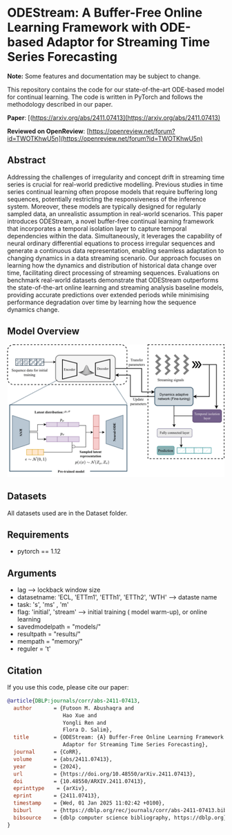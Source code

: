 # ODEStream: A Buffer-Free Online Learning Framework with ODE-based Adaptor for Streaming Time Series Forecasting

**Note:**  Some features and documentation may be subject to change.


This repository contains the code for our state-of-the-art ODE-based model for continual learning. The code is written in PyTorch and follows the methodology described in our paper.

**Paper**: [(https://arxiv.org/abs/2411.07413](https://arxiv.org/abs/2411.07413)

**Reviewed on OpenReview**: [https://openreview.net/forum?id=TWOTKhwU5n](https://openreview.net/forum?id=TWOTKhwU5n)


## Abstract

Addressing the challenges of irregularity and concept drift in streaming time series is crucial for real-world predictive modelling. Previous studies in time series continual learning often propose models that require buffering long sequences, potentially restricting the responsiveness of the inference system. Moreover, these models are typically designed for regularly sampled data, an unrealistic assumption in real-world scenarios. This paper introduces ODEStream, a novel buffer-free continual learning framework that incorporates a temporal isolation layer to capture temporal dependencies within the data. Simultaneously, it leverages the capability of neural ordinary differential equations to process irregular sequences and generate a continuous data representation, enabling seamless adaptation to changing dynamics in a data streaming scenario. Our approach focuses on learning how the dynamics and distribution of historical data change over time, facilitating direct processing of streaming sequences. Evaluations on benchmark real-world datasets demonstrate that ODEStream outperforms the state-of-the-art online learning and streaming analysis baseline models, providing accurate predictions over extended periods while minimising performance degradation over time by learning how the sequence dynamics change.


## Model Overview

![Model Architecture](Framework.png)



## Datasets
All datasets used are in the Dataset folder. 

## Requirements
- pytorch == 1.12


## Arguments
- lag --> lockback window size
- datasetname: 'ECL, 'ETTm1', 'ETTh1', 'ETTh2', 'WTH' --> dataste name 
- task: 's', 'ms' , 'm'  
- flag:  'initial', 'stream'  --> initial training ( model warm-up), or online learning 
- savedmodelpath = "models/"
- resultpath = "results/"
- mempath = "memory/"
- reguler = 't'



## Citation

If you use this code, please cite our paper:

```bibtex
@article{DBLP:journals/corr/abs-2411-07413,
  author       = {Futoon M. Abushaqra and
                  Hao Xue and
                  Yongli Ren and
                  Flora D. Salim},
  title        = {ODEStream: {A} Buffer-Free Online Learning Framework with ODE-based
                  Adaptor for Streaming Time Series Forecasting},
  journal      = {CoRR},
  volume       = {abs/2411.07413},
  year         = {2024},
  url          = {https://doi.org/10.48550/arXiv.2411.07413},
  doi          = {10.48550/ARXIV.2411.07413},
  eprinttype    = {arXiv},
  eprint       = {2411.07413},
  timestamp    = {Wed, 01 Jan 2025 11:02:42 +0100},
  biburl       = {https://dblp.org/rec/journals/corr/abs-2411-07413.bib},
  bibsource    = {dblp computer science bibliography, https://dblp.org}
}
```





